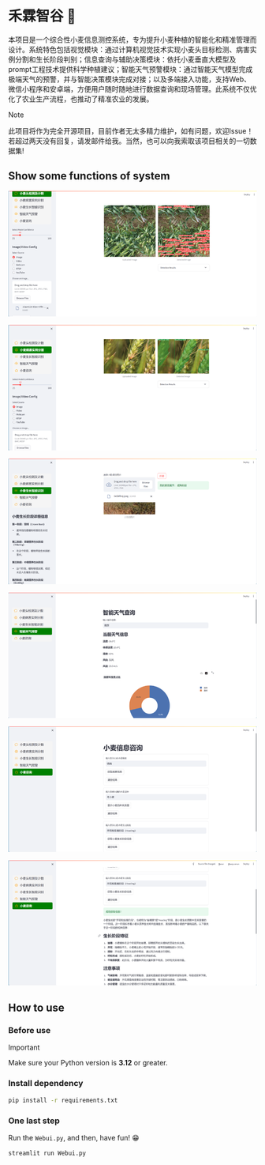 # 禾霖智谷 🚀

本项目是一个综合性小麦信息测控系统，专为提升小麦种植的智能化和精准管理而设计。系统特色包括视觉模块：通过计算机视觉技术实现小麦头目标检测、病害实例分割和生长阶段判别；信息查询与辅助决策模块：依托小麦垂直大模型及prompt工程技术提供科学种植建议；智能天气预警模块：通过智能天气模型完成极端天气的预警，并与智能决策模块完成对接；以及多端接入功能，支持Web、微信小程序和安卓端，方便用户随时随地进行数据查询和现场管理。此系统不仅优化了农业生产流程，也推动了精准农业的发展。

> [!NOTE]  
> 此项目将作为完全开源项目，目前作者无太多精力维护，如有问题，欢迎Issue！若超过两天没有回复，请发邮件给我。当然，也可以向我索取该项目相关的一切数据集!

## Show some functions of system

![](/images/show_1.png)

![](/images/show_2.png)

![](/images/show_4.png)

![](/images/show_5.png)

![](/images/show_6.png)

![](/images/show_7.png)



## How to use

### Before use

> [!IMPORTANT]  
> Make sure your Python version is **3.12** or greater.

### Install dependency

```sh
pip install -r requirements.txt
```

### One last step

Run the `Webui.py`, and then, have fun! 😁

```
streamlit run Webui.py
```


